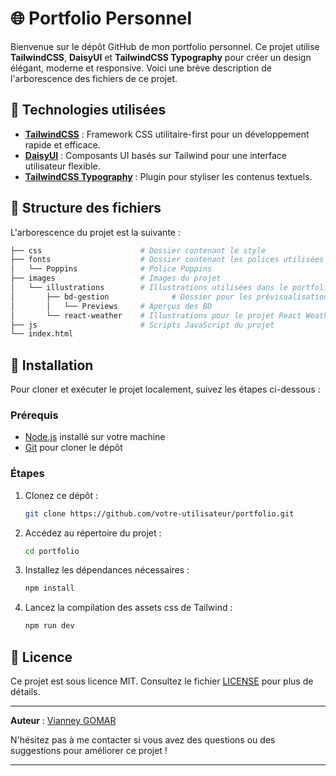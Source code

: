 # 🌐 Portfolio Personnel

Bienvenue sur le dépôt GitHub de mon portfolio personnel. Ce projet utilise **TailwindCSS**, **DaisyUI** et **TailwindCSS Typography** pour créer un design élégant, moderne et responsive. Voici une brève description de l'arborescence des fichiers de ce projet.

## 🎨 Technologies utilisées

- **[TailwindCSS](https://tailwindcss.com/)** : Framework CSS utilitaire-first pour un développement rapide et efficace.
- **[DaisyUI](https://daisyui.com/)** : Composants UI basés sur Tailwind pour une interface utilisateur flexible.
- **[TailwindCSS Typography](https://tailwindcss.com/docs/typography-plugin)** : Plugin pour styliser les contenus textuels.

## 📂 Structure des fichiers

L'arborescence du projet est la suivante :

```bash
├── css                      # Dossier contenant le style
├── fonts                    # Dossier contenant les polices utilisées
│   └── Poppins              # Police Poppins
├── images                   # Images du projet
│   └── illustrations        # Illustrations utilisées dans le portfolio
│       ├── bd-gestion              # Dossier pour les prévisualisations des BD
│       │   └── Previews     # Aperçus des BD
│       └── react-weather    # Illustrations pour le projet React Weather
├── js                       # Scripts JavaScript du projet
└── index.html
```
## 🚀 Installation

Pour cloner et exécuter le projet localement, suivez les étapes ci-dessous :

### Prérequis

- [Node.js](https://nodejs.org/) installé sur votre machine
- [Git](https://git-scm.com/) pour cloner le dépôt

### Étapes

1. Clonez ce dépôt :

   ```bash
   git clone https://github.com/votre-utilisateur/portfolio.git
   ```

2. Accédez au répertoire du projet :

   ```bash
   cd portfolio
   ```

3. Installez les dépendances nécessaires :

   ```bash
   npm install
   ```

4. Lancez la compilation des assets css de Tailwind :

   ```bash
   npm run dev
   ```

## 📝 Licence

Ce projet est sous licence MIT. Consultez le fichier [LICENSE](./LICENSE) pour plus de détails.

---

**Auteur** : [Vianney GOMAR](https://vianndev.github.io/)

N'hésitez pas à me contacter si vous avez des questions ou des suggestions pour améliorer ce projet !

---
